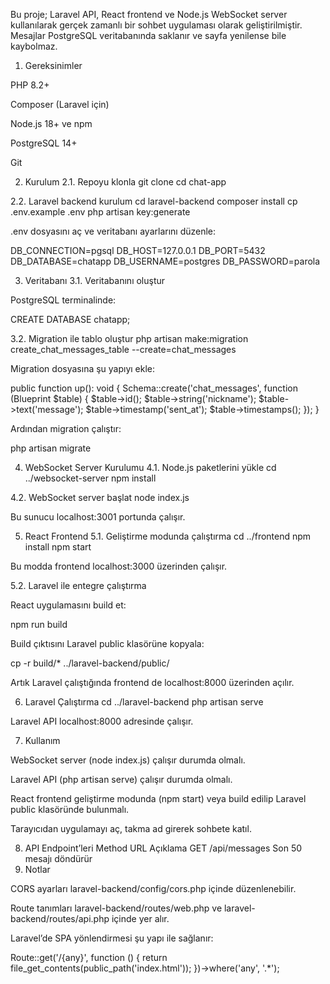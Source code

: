 Bu proje; Laravel API, React frontend ve Node.js WebSocket server kullanılarak gerçek zamanlı bir sohbet uygulaması olarak geliştirilmiştir. Mesajlar PostgreSQL veritabanında saklanır ve sayfa yenilense bile kaybolmaz.

1. Gereksinimler

PHP 8.2+

Composer (Laravel için)

Node.js 18+ ve npm

PostgreSQL 14+

Git

2. Kurulum
2.1. Repoyu klonla
git clone <repo-url>
cd chat-app

2.2. Laravel backend kurulum
cd laravel-backend
composer install
cp .env.example .env
php artisan key:generate


.env dosyasını aç ve veritabanı ayarlarını düzenle:

DB_CONNECTION=pgsql
DB_HOST=127.0.0.1
DB_PORT=5432
DB_DATABASE=chatapp
DB_USERNAME=postgres
DB_PASSWORD=parola

3. Veritabanı
3.1. Veritabanını oluştur

PostgreSQL terminalinde:

CREATE DATABASE chatapp;

3.2. Migration ile tablo oluştur
php artisan make:migration create_chat_messages_table --create=chat_messages


Migration dosyasına şu yapıyı ekle:

public function up(): void
{
    Schema::create('chat_messages', function (Blueprint $table) {
        $table->id();
        $table->string('nickname');
        $table->text('message');
        $table->timestamp('sent_at');
        $table->timestamps();
    });
}


Ardından migration çalıştır:

php artisan migrate

4. WebSocket Server Kurulumu
4.1. Node.js paketlerini yükle
cd ../websocket-server
npm install

4.2. WebSocket server başlat
node index.js


Bu sunucu localhost:3001 portunda çalışır.

5. React Frontend
5.1. Geliştirme modunda çalıştırma
cd ../frontend
npm install
npm start


Bu modda frontend localhost:3000 üzerinden çalışır.

5.2. Laravel ile entegre çalıştırma

React uygulamasını build et:

npm run build


Build çıktısını Laravel public klasörüne kopyala:

cp -r build/* ../laravel-backend/public/


Artık Laravel çalıştığında frontend de localhost:8000 üzerinden açılır.

6. Laravel Çalıştırma
cd ../laravel-backend
php artisan serve


Laravel API localhost:8000 adresinde çalışır.

7. Kullanım

WebSocket server (node index.js) çalışır durumda olmalı.

Laravel API (php artisan serve) çalışır durumda olmalı.

React frontend geliştirme modunda (npm start) veya build edilip Laravel public klasöründe bulunmalı.

Tarayıcıdan uygulamayı aç, takma ad girerek sohbete katıl.

8. API Endpoint’leri
Method	URL	Açıklama
GET	/api/messages	Son 50 mesajı döndürür
9. Notlar

CORS ayarları laravel-backend/config/cors.php içinde düzenlenebilir.

Route tanımları laravel-backend/routes/web.php ve laravel-backend/routes/api.php içinde yer alır.

Laravel’de SPA yönlendirmesi şu yapı ile sağlanır:

Route::get('/{any}', function () {
    return file_get_contents(public_path('index.html'));
})->where('any', '.*');
